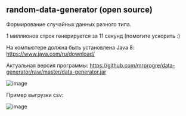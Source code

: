 random-data-generator (open source)
----

Формирование случайных данных разного типа.

1 миллионов строк генерируется за 11 секунд (помогите ускорить :)

На компьютере должна быть установлена Java 8: 
https://www.java.com/ru/download/

Актуальная версия программы: 
https://github.com/mrprogre/data-generator/raw/master/data-generator.jar

![image](https://user-images.githubusercontent.com/45883640/187163450-dca6c0eb-4969-450a-9e2c-68b8d5156ee9.png)


Пример выгрузки csv:

![image](https://user-images.githubusercontent.com/45883640/187154713-dc6fa3c1-83b0-4c7d-9cf3-a9da86c612be.png)
